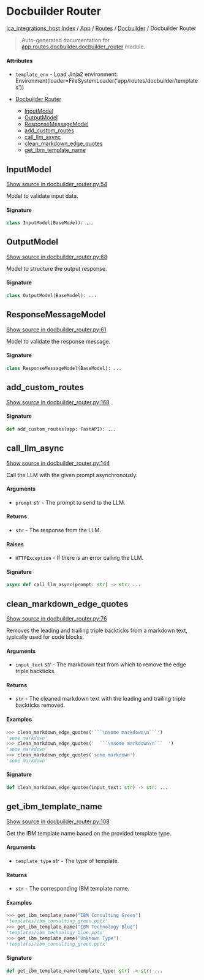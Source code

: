 # Docbuilder Router

[ica_integrations_host Index](../../../README.md#ica_integrations_host-index) / [App](../../index.md#app) / [Routes](../index.md#routes) / [Docbuilder](./index.md#docbuilder) / Docbuilder Router

> Auto-generated documentation for [app.routes.docbuilder.docbuilder_router](https://github.ibm.com/destiny/ica_integrations_host/blob/main/app/routes/docbuilder/docbuilder_router.py) module.

#### Attributes

- `template_env` - Load Jinja2 environment: Environment(loader=FileSystemLoader('app/routes/docbuilder/templates'))


- [Docbuilder Router](#docbuilder-router)
  - [InputModel](#inputmodel)
  - [OutputModel](#outputmodel)
  - [ResponseMessageModel](#responsemessagemodel)
  - [add_custom_routes](#add_custom_routes)
  - [call_llm_async](#call_llm_async)
  - [clean_markdown_edge_quotes](#clean_markdown_edge_quotes)
  - [get_ibm_template_name](#get_ibm_template_name)

## InputModel

[Show source in docbuilder_router.py:54](https://github.ibm.com/destiny/ica_integrations_host/blob/main/app/routes/docbuilder/docbuilder_router.py#L54)

Model to validate input data.

#### Signature

```python
class InputModel(BaseModel): ...
```



## OutputModel

[Show source in docbuilder_router.py:68](https://github.ibm.com/destiny/ica_integrations_host/blob/main/app/routes/docbuilder/docbuilder_router.py#L68)

Model to structure the output response.

#### Signature

```python
class OutputModel(BaseModel): ...
```



## ResponseMessageModel

[Show source in docbuilder_router.py:61](https://github.ibm.com/destiny/ica_integrations_host/blob/main/app/routes/docbuilder/docbuilder_router.py#L61)

Model to validate the response message.

#### Signature

```python
class ResponseMessageModel(BaseModel): ...
```



## add_custom_routes

[Show source in docbuilder_router.py:168](https://github.ibm.com/destiny/ica_integrations_host/blob/main/app/routes/docbuilder/docbuilder_router.py#L168)

#### Signature

```python
def add_custom_routes(app: FastAPI): ...
```



## call_llm_async

[Show source in docbuilder_router.py:144](https://github.ibm.com/destiny/ica_integrations_host/blob/main/app/routes/docbuilder/docbuilder_router.py#L144)

Call the LLM with the given prompt asynchronously.

#### Arguments

- `prompt` *str* - The prompt to send to the LLM.

#### Returns

- `str` - The response from the LLM.

#### Raises

- `HTTPException` - If there is an error calling the LLM.

#### Signature

```python
async def call_llm_async(prompt: str) -> str: ...
```



## clean_markdown_edge_quotes

[Show source in docbuilder_router.py:76](https://github.ibm.com/destiny/ica_integrations_host/blob/main/app/routes/docbuilder/docbuilder_router.py#L76)

Removes the leading and trailing triple backticks from a markdown text, typically used for code blocks.

#### Arguments

- `input_text` *str* - The markdown text from which to remove the edge triple backticks.

#### Returns

- `str` - The cleaned markdown text with the leading and trailing triple backticks removed.

#### Examples

```python
>>> clean_markdown_edge_quotes('```\nsome markdown\n```')
'some markdown'
>>> clean_markdown_edge_quotes('  ```\nsome markdown\n```  ')
'some markdown'
>>> clean_markdown_edge_quotes('some markdown')
'some markdown'
```

#### Signature

```python
def clean_markdown_edge_quotes(input_text: str) -> str: ...
```



## get_ibm_template_name

[Show source in docbuilder_router.py:108](https://github.ibm.com/destiny/ica_integrations_host/blob/main/app/routes/docbuilder/docbuilder_router.py#L108)

Get the IBM template name based on the provided template type.

#### Arguments

- `template_type` *str* - The type of template.

#### Returns

- `str` - The corresponding IBM template name.

#### Examples

```python
>>> get_ibm_template_name("IBM Consulting Green")
'templates/ibm_consulting_green.pptx'
>>> get_ibm_template_name("IBM Technology Blue")
'templates/ibm_technology_blue.pptx'
>>> get_ibm_template_name("Unknown Type")
'templates/ibm_consulting_green.pptx'
```

#### Signature

```python
def get_ibm_template_name(template_type: str) -> str: ...
```
